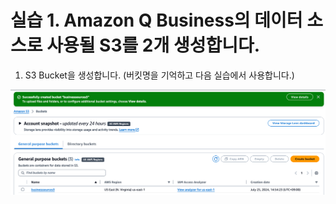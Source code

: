# 실습 1. Amazon Q Business의 데이터 소스로 사용될 S3를 2개 생성합니다.

1. S3 Bucket을 생성합니다. (버킷명을 기억하고 다음 실습에서 사용합니다.)
<img src="images/12_CreateBucket_Name.png">
